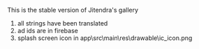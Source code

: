 This is the stable version of Jitendra's gallery

1. all strings have been translated
2. ad ids are in firebase
3. splash screen icon in app\src\main\res\drawable\ic_icon.png